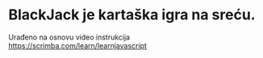 # BlackJack je kartaška igra na sreću. 
Urađeno na osnovu video instrukcija https://scrimba.com/learn/learnjavascript
